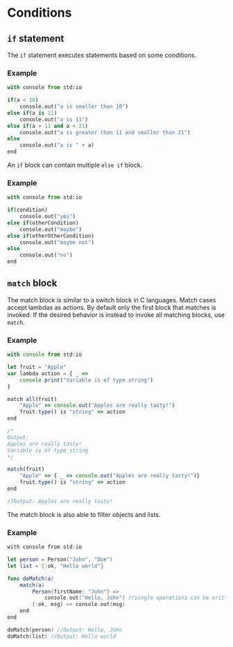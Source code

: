 # Conditions

## `if` statement

The `if` statement executes statements based on some conditions.

### Example

```python
with console from std:io

if(a < 10)
    console.out("a is smaller than 10")
else if(a is 11)
    console.out("a is 11")
else if(a > 11 and a < 21)
    console.out("a is greater than 11 and smaller than 21")
else
    console.out("a is " + a)
end
```

An `if` block can contain multiple `else if` block.

### Example

```python
with console from std:io

if(condition)
    console.out("yes")
else if(otherCondition)
    console.out("maybe")
else if(otherOtherCondition)
    console.out("maybe not")
else
    console.out("no")
end
```

## `match` block

The match block is similar to a switch block in C languages. Match cases accept lambdas as actions. By default only the first block that matches is invoked. If the desired behavior is instead to invoke all matching blocks, use `match`.

### Example

```javascript
with console from std:io

let fruit = "Apple"
var lambda action = { _ => 
    console.print("Variable is of type string")
}

match all(fruit)
    "Apple" => console.out("Apples are really tasty!")
    fruit.type() is "string" => action
end

/*
Output: 
Apples are really tasty!
Variable is of type string
*/

match(fruit)
    "Apple" => { _ => console.out("Apples are really tasty!")}
    fruit.type() is "string" => action
end

//Output: Apples are really tasty!
```

The match block is also able to filter objects and lists.

### Example

```swift
with console from std:io

let person = Person("John", "Doe")
let list = {:ok, "Hello world"}

func doMatch(a)
    match(a)
        Person{firstName: "John"} =>
            console.out("Hello, John") //single operations can be written like so
        {:ok, msg} => console.out(msg)
    end
end

doMatch(person) //Output: Hello, John
doMatch(list) //Output: Hello world
```

